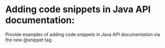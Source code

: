 # Adding code snippets in Java API documentation:
Provide examples of adding code snippets in Java API documentation via the new @snippet tag.